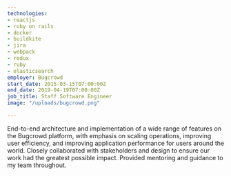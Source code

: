 ```yaml
---
technologies:
- reactjs
- ruby on rails
- docker
- buildkite
- jira
- webpack
- redux
- ruby
- elasticsearch
employer: Bugcrowd
start_date: 2015-03-15T07:00:00Z
end_date: 2019-04-19T07:00:00Z
job_title: Staff Software Engineer
image: "/uploads/bugcrowd.png"

---
```

End-to-end architecture and implementation of a wide range of features on the Bugcrowd platform, with emphasis on scaling operations, improving user efficiency, and improving application performance for users around the world. Closely collaborated with stakeholders and design to ensure our work had the greatest possible impact. Provided mentoring and guidance to my team throughout.